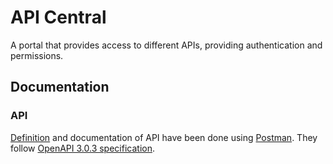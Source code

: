 # API Central

A portal that provides access to different APIs, providing authentication and permissions.


## Documentation

### API

[Definition](docs/api.md) and documentation of API have been done using [Postman](https://www.postman.com/). They follow [OpenAPI 3.0.3 specification](https://github.com/OAI/OpenAPI-Specification/blob/main/versions/3.0.3.md).
